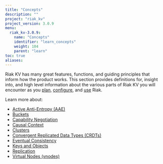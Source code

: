 ```yaml
---
title: "Concepts"
description: ""
project: "riak_kv"
project_version: 3.0.9
menu:
  riak_kv-3.0.9:
    name: "Concepts"
    identifier: "learn_concepts"
    weight: 104
    parent: "learn"
toc: true
aliases:
---
```


[concept aae]: {{<baseurl>}}riak/kv/3.0.9/learn/concepts/active-anti-entropy
[concept buckets]: {{<baseurl>}}riak/kv/3.0.9/learn/concepts/buckets
[concept cap neg]: {{<baseurl>}}riak/kv/3.0.9/learn/concepts/capability-negotiation
[concept causal context]: {{<baseurl>}}riak/kv/3.0.9/learn/concepts/causal-context
[concept clusters]: {{<baseurl>}}riak/kv/3.0.9/learn/concepts/clusters
[concept crdts]: {{<baseurl>}}riak/kv/3.0.9/learn/concepts/crdts
[concept eventual consistency]: {{<baseurl>}}riak/kv/3.0.9/learn/concepts/eventual-consistency
[concept keys objects]: {{<baseurl>}}riak/kv/3.0.9/learn/concepts/keys-and-objects
[concept replication]: {{<baseurl>}}riak/kv/3.0.9/learn/concepts/replication
[concept strong consistency]: {{<baseurl>}}riak/kv/3.0.9/using/reference/strong-consistency
[concept vnodes]: {{<baseurl>}}riak/kv/3.0.9/learn/concepts/vnodes
[config index]: {{<baseurl>}}riak/kv/3.0.9/configuring
[plan index]: {{<baseurl>}}riak/kv/3.0.9/setup/planning
[use index]: {{<baseurl>}}riak/kv/3.0.9/using/


Riak KV has many great features, functions, and guiding principles that inform how the product works. This section provides definitions for, insight into, and high level information about the various parts of Riak KV you will encounter as you [plan][plan index], [configure][config index], and [use][use index] Riak.  

Learn more about:

* [Active Anti-Entropy (AAE)][concept aae]
* [Buckets][concept buckets]
* [Capability Negotiation][concept cap neg]
* [Causal Context][concept causal context]
* [Clusters][concept clusters]
* [Convergent Replicated Data Types (CRDTs)][concept crdts]
* [Eventual Consistency][concept eventual consistency]
* [Keys and Objects][concept keys objects]
* [Replication][concept replication]
* [Virtual Nodes (vnodes)][concept vnodes]





